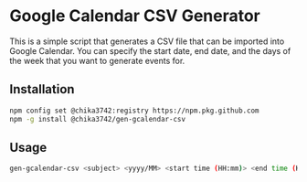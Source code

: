 # Google Calendar CSV Generator

This is a simple script that generates a CSV file that can be imported into Google Calendar.
You can specify the start date, end date, and the days of the week that you want to generate events for.

## Installation

```bash
npm config set @chika3742:registry https://npm.pkg.github.com
npm -g install @chika3742/gen-gcalendar-csv
```

## Usage

```bash
gen-gcalendar-csv <subject> <yyyy/MM> <start time (HH:mm)> <end time (HH:mm)> <days (dd,dd,...)> <output file>
```